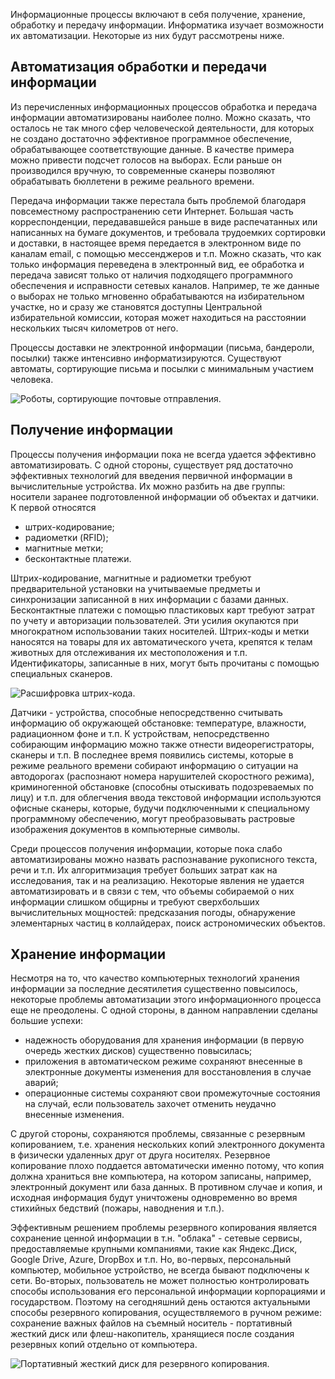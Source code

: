 Информационные процессы включают в себя получение, хранение, обработку и передачу информации. Информатика изучает возможности их автоматизации. Некоторые из них будут рассмотрены ниже.

## Автоматизация обработки и передачи информации

Из перечисленных информационных процессов обработка и передача информации автоматизированы наиболее полно. Можно сказать, что осталось не так много сфер человеческой деятельности, для которых не создано достаточно эффективное программное обеспечение, обрабатывающее соответствующие данные. В качестве примера можно привести подсчет голосов на выборах. Если раньше он производился вручную, то современные сканеры позволяют обрабатывать бюллетени в режиме реального времени.

Передача информации также перестала быть проблемой благодаря повсеместному распространению сети Интернет. Большая часть корреспонденции, передававшейся раньше в виде распечатанных или написанных на бумаге документов, и требовала трудоемких сортировки и доставки, в настоящее время передается в электронном виде по каналам email, с помощью мессенджеров и т.п. Можно сказать, что как только информация переведена в электронный вид, ее обработка и передача зависят только от наличия подходящего программного обеспечения и исправности сетевых каналов. Например, те же данные о выборах не только мгновенно обрабатываются на избирательном участке, но и сразу же становятся доступны Центральной избирательной комиссии, которая может находиться на расстоянии нескольких тысяч километров от него.

Процессы доставки не электронной информации (письма, бандероли, посылки) также интенсивно информатизируются. Существуют автоматы, сортирующие письма и посылки с минимальным участием человека.

![Роботы, сортирующие почтовые отправления.](https://a24.biz/assets/files/handbook/images/36/5a/365a34eb7900bd200fa80766a417892b)

## Получение информации

Процессы получения информации пока не всегда удается эффективно автоматизировать. С одной стороны, существует ряд достаточно эффективных технологий для введения первичной информации в вычислительные устройства. Их можно разбить на две группы: носители заранее подготовленной информации об объектах и датчики. К первой относятся

* штрих-кодирование;
* радиометки (RFID);
* магнитные метки;
* бесконтактные платежи.

Штрих-кодирование, магнитные и радиометки требуют предварительной установки на учитываемые предметы и синхронизации записанной в них информации с базами данных. Бесконтактные платежи с помощью пластиковых карт требуют затрат по учету и авторизации пользователей. Эти усилия окупаются при многократном использовании таких носителей. Штрих-коды и метки наносятся на товары для их автоматического учета, крепятся к телам животных для отслеживания их местоположения и т.п. Идентификаторы, записанные в них,  могут быть прочитаны с помощью специальных сканеров.

![Расшифровка штрих-кода.](https://a24.biz/assets/files/handbook/images/ee/1d/ee1da508a252b91ed23910286769d575)

Датчики - устройства, способные непосредственно  считывать информацию об окружающей обстановке: температуре, влажности, радиационном фоне и т.п. К устройствам, непосредственно собирающим информацию можно также отнести видеорегистраторы, сканеры и т.п. В последнее время появились системы, которые в режиме реального времени собирают информацию о ситуации на автодорогах (распознают номера нарушителей скоростного режима), криминогенной обстановке (способны отыскивать подозреваемых по лицу) и т.п. для облегчения ввода текстовой информации используются офисные сканеры, которые, будучи подключенными к специальному программному обеспечению, могут преобразовывать растровые изображения документов в компьютерные символы. 

Среди процессов получения информации, которые пока слабо  автоматизированы можно назвать распознавание рукописного текста, речи и т.п. Их алгоритмизация требует больших затрат как на исследования, так и на реализацию. Некоторые явления не удается автоматизировать и в связи с тем, что объемы собираемой о них информации слишком общирны и требуют сверхбольших вычислительных мощностей: предсказания погоды, обнаружение элементарных частиц в коллайдерах, поиск астрономических объектов.

## Хранение информации

Несмотря на то, что качество компьютерных технологий хранения информации за последние десятилетия существенно повысилось, некоторые проблемы автоматизации этого информационного процесса еще не преодолены. С одной стороны, в данном направлении сделаны большие успехи:

*  надежность оборудования для хранения информации (в первую очередь жестких дисков) существенно повысилась;
* приложения в автоматическом режиме сохраняют внесенные в электронные документы изменения для восстановления в случае аварий;
* операционные системы сохраняют свои промежуточные состояния на случай, если пользователь захочет отменить неудачно внесенные изменения.

С другой стороны, сохраняются проблемы, связанные с резервным копированием, т.е. хранения нескольких копий электронного документа в физически удаленных друг от друга носителях. Резервное копирование плохо поддается автоматически именно потому, что копия должна храниться вне компьютера, на котором записаны, например, электронный документ или база данных. В противном случае и копия, и исходная информация будут уничтожены одновременно во время стихийных бедствий (пожары, наводнения и т.п.).

Эффективным решением проблемы резервного копирования является сохранение ценной информации в т.н. "облака" - сетевые сервисы, предоставляемые крупными компаниями, такие как Яндекс.Диск, Google Drive, Azure, DropBox и т.п. Но, во-первых, персональный компьютер, мобильное устройство,  не всегда бывают подключены к сети. Во-вторых, пользователь  не может полностью контролировать способы использования его персональной информации корпорациями и государством. Поэтому на сегодняшний день остаются актуальными способы резервного копирования, осуществляемого в ручном режиме: сохранение важных файлов на съемный носитель - портативный жесткий диск или флеш-накопитель, хранящиеся после создания резервных копий отдельно от компьютера.

![Портативный жесткий диск для резервного копирования.](https://a24.biz/assets/files/handbook/images/64/ed/64edb6b4a8da8859d4399c3a9d73f1e3)
